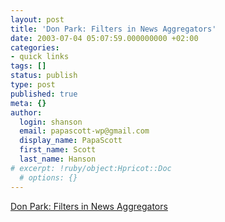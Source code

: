 ```yaml
---
layout: post
title: 'Don Park: Filters in News Aggregators'
date: 2003-07-04 05:07:59.000000000 +02:00
categories:
- quick links
tags: []
status: publish
type: post
published: true
meta: {}
author:
  login: shanson
  email: papascott-wp@gmail.com
  display_name: PapaScott
  first_name: Scott
  last_name: Hanson
# excerpt: !ruby/object:Hpricot::Doc
  # options: {}
---
```

<p><a title="Zen master versus the engineer" href="http://www.docuverse.com/blog/donpark/2003/07/03.html#a676">Don Park: Filters in News Aggregators</a></p>

